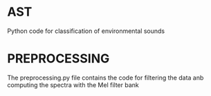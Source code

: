 # AST
Python code for classification of environmental sounds

# PREPROCESSING
The preprocessing.py file contains the code for filtering the data anb computing the spectra with the Mel filter bank
